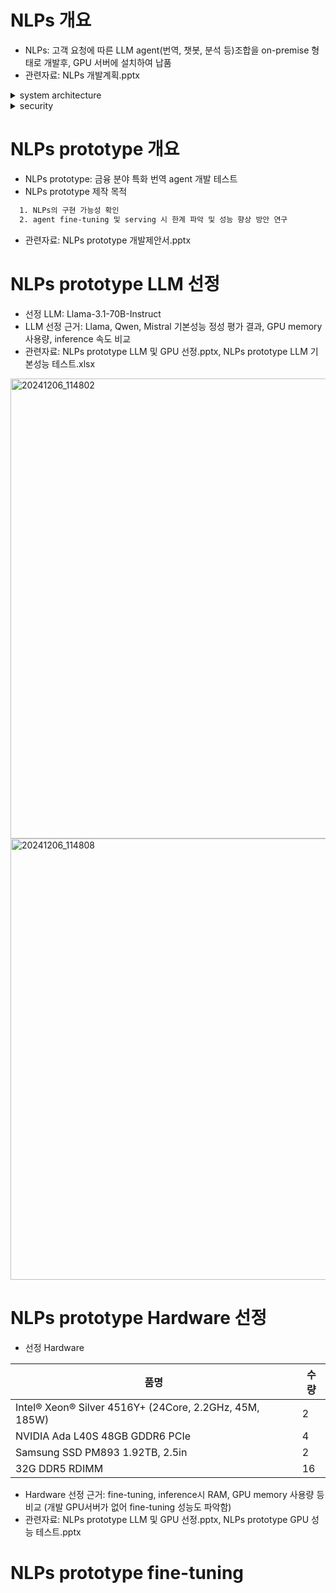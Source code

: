 # NLPs 개요
- NLPs: 고객 요청에 따른 LLM agent(번역, 챗봇, 분석 등)조합을 on-premise 형태로 개발후, GPU 서버에 설치하여 납품
- 관련자료: NLPs 개발계획.pptx

<details>
<summary>system architecture</summary>
<div markdown="1">

<img width="824" alt="20241206_092613" src="https://github.com/user-attachments/assets/f797a105-2f4e-4d4b-bcfb-c737414a7dba">

</div>
</details>
<details>
<summary>security</summary>
<div markdown="1">

<img width="905" alt="20241206_092629" src="https://github.com/user-attachments/assets/56a98e51-da5b-4b85-9a9b-dafc8fde6155">

</div>
</details>





# NLPs prototype 개요
- NLPs prototype: 금융 분야 특화 번역 agent 개발 테스트
- NLPs prototype 제작 목적
```sh
  1. NLPs의 구현 가능성 확인
  2. agent fine-tuning 및 serving 시 한계 파악 및 성능 향상 방안 연구
```
- 관련자료: NLPs prototype 개발제안서.pptx


# NLPs prototype LLM 선정
- 선정 LLM: Llama-3.1-70B-Instruct
- LLM 선정 근거: Llama, Qwen, Mistral 기본성능 정성 평가 결과, GPU memory 사용량, inference 속도 비교
- 관련자료: NLPs prototype LLM 및 GPU 선정.pptx, NLPs prototype LLM 기본성능 테스트.xlsx
<img width="736" alt="20241206_114802" src="https://github.com/user-attachments/assets/44855ed1-2e39-40ed-b09a-ffd4e14dff0c">
<img width="706" alt="20241206_114808" src="https://github.com/user-attachments/assets/f740a114-79e5-4e80-937c-81dbb4d53ee4">


# NLPs prototype Hardware 선정
- 선정 Hardware

| 품명 | 수량 |
|------|--------|
|Intel® Xeon® Silver 4516Y+ (24Core, 2.2GHz, 45M, 185W)|2|
|NVIDIA Ada L40S 48GB GDDR6 PCIe|4|
|Samsung SSD PM893 1.92TB, 2.5in|2|
|32G DDR5 RDIMM|16|

- Hardware 선정 근거: fine-tuning, inference시 RAM, GPU memory 사용량 등 비교 (개발 GPU서버가 없어 fine-tuning 성능도 파악함)
- 관련자료: NLPs prototype LLM 및 GPU 선정.pptx, NLPs prototype GPU 성능 테스트.pptx


# NLPs prototype fine-tuning




